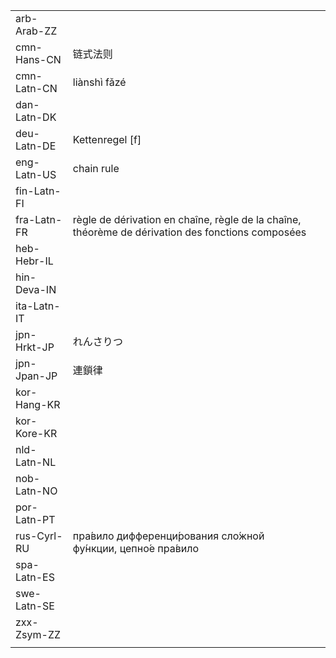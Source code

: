| | | |
|-|-|-|
| arb-Arab-ZZ |  |  |
| cmn-Hans-CN | 链式法则 |  |
| cmn-Latn-CN | liànshì fǎzé |  |
| dan-Latn-DK |  |  |
| deu-Latn-DE | Kettenregel [f] |  |
| eng-Latn-US | chain rule |  |
| fin-Latn-FI |  |  |
| fra-Latn-FR | règle de dérivation en chaîne, règle de la chaîne, théorème de dérivation des fonctions composées |  |
| heb-Hebr-IL |  |  |
| hin-Deva-IN |  |  |
| ita-Latn-IT |  |  |
| jpn-Hrkt-JP | れんさりつ |  |
| jpn-Jpan-JP | 連鎖律 |  |
| kor-Hang-KR |  |  |
| kor-Kore-KR |  |  |
| nld-Latn-NL |  |  |
| nob-Latn-NO |  |  |
| por-Latn-PT |  |  |
| rus-Cyrl-RU | пра́вило дифференци́рования сло́жной фу́нкции, цепно́е пра́вило |  |
| spa-Latn-ES |  |  |
| swe-Latn-SE |  |  |
| zxx-Zsym-ZZ |  |  |
|  |  |  |
